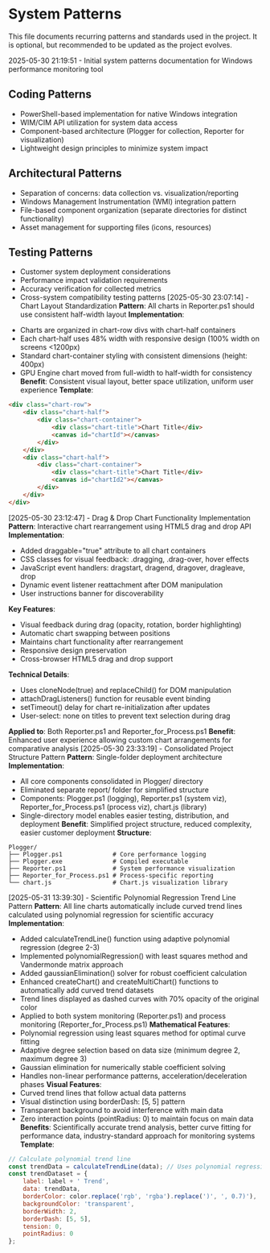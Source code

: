 # System Patterns

This file documents recurring patterns and standards used in the project.
It is optional, but recommended to be updated as the project evolves.

2025-05-30 21:19:51 - Initial system patterns documentation for Windows performance monitoring tool

## Coding Patterns

* PowerShell-based implementation for native Windows integration
* WIM/CIM API utilization for system data access
* Component-based architecture (Plogger for collection, Reporter for visualization)
* Lightweight design principles to minimize system impact

## Architectural Patterns

* Separation of concerns: data collection vs. visualization/reporting
* Windows Management Instrumentation (WMI) integration pattern
* File-based component organization (separate directories for distinct functionality)
* Asset management for supporting files (icons, resources)

## Testing Patterns

* Customer system deployment considerations
* Performance impact validation requirements
* Accuracy verification for collected metrics
* Cross-system compatibility testing patterns
[2025-05-30 23:07:14] - Chart Layout Standardization
**Pattern**: All charts in Reporter.ps1 should use consistent half-width layout
**Implementation**: 
- Charts are organized in chart-row divs with chart-half containers
- Each chart-half uses 48% width with responsive design (100% width on screens <1200px)
- Standard chart-container styling with consistent dimensions (height: 400px)
- GPU Engine chart moved from full-width to half-width for consistency
**Benefit**: Consistent visual layout, better space utilization, uniform user experience
**Template**: 
```html
<div class="chart-row">
    <div class="chart-half">
        <div class="chart-container">
            <div class="chart-title">Chart Title</div>
            <canvas id="chartId"></canvas>
        </div>
    </div>
    <div class="chart-half">
        <div class="chart-container">
            <div class="chart-title">Chart Title</div>
            <canvas id="chartId2"></canvas>
        </div>
    </div>
</div>
```
[2025-05-30 23:12:47] - Drag & Drop Chart Functionality Implementation
**Pattern**: Interactive chart rearrangement using HTML5 drag and drop API
**Implementation**:
- Added draggable="true" attribute to all chart containers
- CSS classes for visual feedback: .dragging, .drag-over, hover effects
- JavaScript event handlers: dragstart, dragend, dragover, dragleave, drop
- Dynamic event listener reattachment after DOM manipulation
- User instructions banner for discoverability

**Key Features**:
- Visual feedback during drag (opacity, rotation, border highlighting)
- Automatic chart swapping between positions
- Maintains chart functionality after rearrangement
- Responsive design preservation
- Cross-browser HTML5 drag and drop support

**Technical Details**:
- Uses cloneNode(true) and replaceChild() for DOM manipulation
- attachDragListeners() function for reusable event binding
- setTimeout() delay for chart re-initialization after updates
- User-select: none on titles to prevent text selection during drag

**Applied to**: Both Reporter.ps1 and Reporter_for_Process.ps1
**Benefit**: Enhanced user experience allowing custom chart arrangements for comparative analysis
[2025-05-30 23:33:19] - Consolidated Project Structure Pattern
**Pattern**: Single-folder deployment architecture
**Implementation**: 
- All core components consolidated in Plogger/ directory
- Eliminated separate report/ folder for simplified structure
- Components: Plogger.ps1 (logging), Reporter.ps1 (system viz), Reporter_for_Process.ps1 (process viz), chart.js (library)
- Single-directory model enables easier testing, distribution, and deployment
**Benefit**: Simplified project structure, reduced complexity, easier customer deployment
**Structure**:
```
Plogger/
├── Plogger.ps1              # Core performance logging
├── Plogger.exe              # Compiled executable  
├── Reporter.ps1             # System performance visualization
├── Reporter_for_Process.ps1 # Process-specific reporting
└── chart.js                 # Chart.js visualization library
```
[2025-05-31 13:39:30] - Scientific Polynomial Regression Trend Line Pattern
**Pattern**: All line charts automatically include curved trend lines calculated using polynomial regression for scientific accuracy
**Implementation**:
- Added calculateTrendLine() function using adaptive polynomial regression (degree 2-3)
- Implemented polynomialRegression() with least squares method and Vandermonde matrix approach
- Added gaussianElimination() solver for robust coefficient calculation
- Enhanced createChart() and createMultiChart() functions to automatically add curved trend datasets
- Trend lines displayed as dashed curves with 70% opacity of the original color
- Applied to both system monitoring (Reporter.ps1) and process monitoring (Reporter_for_Process.ps1)
**Mathematical Features**:
- Polynomial regression using least squares method for optimal curve fitting
- Adaptive degree selection based on data size (minimum degree 2, maximum degree 3)
- Gaussian elimination for numerically stable coefficient solving
- Handles non-linear performance patterns, acceleration/deceleration phases
**Visual Features**:
- Curved trend lines that follow actual data patterns
- Visual distinction using borderDash: [5, 5] pattern
- Transparent background to avoid interference with main data
- Zero interaction points (pointRadius: 0) to maintain focus on main data
**Benefits**: Scientifically accurate trend analysis, better curve fitting for performance data, industry-standard approach for monitoring systems
**Template**:
```javascript
// Calculate polynomial trend line
const trendData = calculateTrendLine(data); // Uses polynomial regression
const trendDataset = {
    label: label + ' Trend',
    data: trendData,
    borderColor: color.replace('rgb', 'rgba').replace(')', ', 0.7)'),
    backgroundColor: 'transparent',
    borderWidth: 2,
    borderDash: [5, 5],
    tension: 0,
    pointRadius: 0
};
```